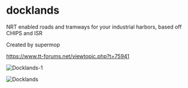 # docklands
NRT enabled roads and tramways for your industrial harbors, based off CHIPS and ISR

Created by supermop

https://www.tt-forums.net/viewtopic.php?t=75941

![Docklands-1](https://github.com/therealbungus/docklands/assets/449237/215371a5-e82b-4ad4-b35f-2c3c67142db8)

![Docklands](https://github.com/therealbungus/docklands/assets/449237/6b38c9fb-b5d0-41d5-89ea-a38f82f181e6)
